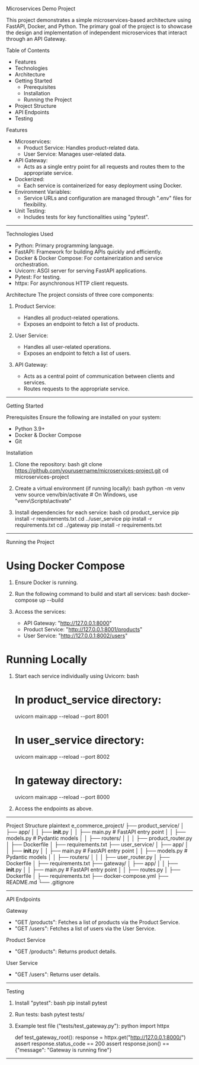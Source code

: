 Microservices Demo Project

This project demonstrates a simple microservices-based architecture using FastAPI, Docker, and Python. The primary goal of the project is to showcase the design and implementation of independent microservices that interact through an API Gateway.

Table of Contents
- Features
- Technologies
- Architecture
- Getting Started
    -  Prerequisites
    -  Installation
    -  Running the Project
- Project Structure
- API Endpoints
- Testing

Features
- Microservices:
  - Product Service: Handles product-related data.
  - User Service: Manages user-related data.
- API Gateway:
  - Acts as a single entry point for all requests and routes them to the appropriate service.
- Dockerized:
  - Each service is containerized for easy deployment using Docker.
- Environment Variables:
  - Service URLs and configuration are managed through ".env" files for flexibility.
- Unit Testing:
  - Includes tests for key functionalities using "pytest".

---

Technologies Used
- Python: Primary programming language.
- FastAPI: Framework for building APIs quickly and efficiently.
- Docker & Docker Compose: For containerization and service orchestration.
- Uvicorn: ASGI server for serving FastAPI applications.
- Pytest: For testing.
- httpx: For asynchronous HTTP client requests.

Architecture
The project consists of three core components:
1. Product Service:
   - Handles all product-related operations.
   - Exposes an endpoint to fetch a list of products.

2. User Service:
   - Handles all user-related operations.
   - Exposes an endpoint to fetch a list of users.

3. API Gateway:
   - Acts as a central point of communication between clients and services.
   - Routes requests to the appropriate service.

---

 Getting Started

 Prerequisites
Ensure the following are installed on your system:
- Python 3.9+
- Docker & Docker Compose
- Git

 Installation
1. Clone the repository:
   bash
   git clone https://github.com/yourusername/microservices-project.git
   cd microservices-project
   

2. Create a virtual environment (if running locally):
   bash
   python -m venv venv
   source venv/bin/activate  # On Windows, use "venv\Scripts\activate"
   

3. Install dependencies for each service:
   bash
   cd product_service
   pip install -r requirements.txt
   cd ../user_service
   pip install -r requirements.txt
   cd ../gateway
   pip install -r requirements.txt

---

 Running the Project

# Using Docker Compose
1. Ensure Docker is running.
2. Run the following command to build and start all services:
   bash
   docker-compose up --build
   
3. Access the services:
   - API Gateway: "http://127.0.0.1:8000"
   - Product Service: "http://127.0.0.1:8001/products"
   - User Service: "http://127.0.0.1:8002/users"

# Running Locally
1. Start each service individually using Uvicorn:
   bash
   # In product_service directory:
   uvicorn main:app --reload --port 8001

   # In user_service directory:
   uvicorn main:app --reload --port 8002

   # In gateway directory:
   uvicorn main:app --reload --port 8000
   
2. Access the endpoints as above.

---

 Project Structure
plaintext
e_commerce_project/
├── product_service/
│   ├── app/
│   │   ├── __init__.py
│   │   ├── main.py        # FastAPI entry point
│   │   ├── models.py      # Pydantic models
│   │   ├── routers/
│   │   │   ├── product_router.py
│   ├── Dockerfile
│   ├── requirements.txt
├── user_service/
│   ├── app/
│   │   ├── __init__.py
│   │   ├── main.py        # FastAPI entry point
│   │   ├── models.py      # Pydantic models
│   │   ├── routers/
│   │   │   ├── user_router.py
│   ├── Dockerfile
│   ├── requirements.txt
├── gateway/
│   ├── app/
│   │   ├── __init__.py
│   │   ├── main.py        # FastAPI entry point
│   │   ├── routes.py
│   ├── Dockerfile
│   ├── requirements.txt
├── docker-compose.yml
├── README.md
└── .gitignore


---

 API Endpoints

 Gateway
- "GET /products": Fetches a list of products via the Product Service.
- "GET /users": Fetches a list of users via the User Service.

 Product Service
- "GET /products": Returns product details.

 User Service
- "GET /users": Returns user details.

---

 Testing
1. Install "pytest":
   bash
   pip install pytest
   
2. Run tests:
   bash
   pytest tests/
   
3. Example test file ("tests/test_gateway.py"):
   python
   import httpx

   def test_gateway_root():
       response = httpx.get("http://127.0.0.1:8000/")
       assert response.status_code == 200
       assert response.json() == {"message": "Gateway is running fine"}
   

---
